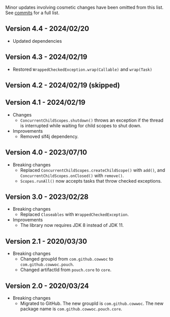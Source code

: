 Minor updates involving cosmetic changes have been omitted from this list. See [commits](../../commits/master)
for a full list.

## Version 4.4 - 2024/02/20

* Updated dependencies

## Version 4.3 - 2024/02/19

* Restored `WrappedCheckedException.wrap(Callable)` and `wrap(Task)`

## Version 4.2 - 2024/02/19 (skipped)

## Version 4.1 - 2024/02/19

* Changes
    * `ConcurrentChildScopes.shutdown()` throws an exception if the thread is interrupted while waiting for
      child scopes to shut down.
* Improvements
    * Removed slf4j dependency.

## Version 4.0 - 2023/07/10

* Breaking changes
    * Replaced `ConcurrentChildScopes.createChildScope()` with `add()`, and `ConcurrentChildScopes.onClosed()`
      with `remove()`.
    * `Scopes.runAll()` now accepts tasks that throw checked exceptions.

## Version 3.0 - 2023/02/28

* Breaking changes
    * Replaced `Closeables` with `WrappedCheckedException`.
* Improvements
    * The library now requires JDK 8 instead of JDK 11.

## Version 2.1 - 2020/03/30

* Breaking changes
    * Changed groupId from `com.github.cowwoc` to `com.github.cowwoc.pouch`.
    * Changed artifactId from `pouch.core` to `core`.

## Version 2.0 - 2020/03/24

* Breaking changes
    * Migrated to GitHub. The new groupId is `com.github.cowwoc`. The new package name is
      `com.github.cowwoc.pouch.core`.